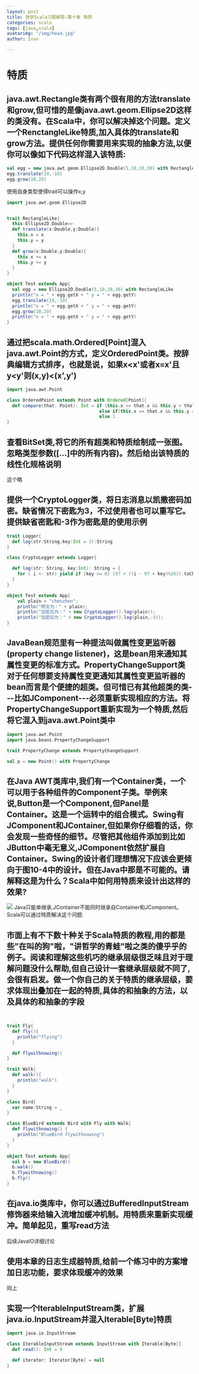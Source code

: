 ```yaml
---
layout: post
title: 快学Scala习题解答—第十章 特质
categories: scala
tags: [java,scala]
avatarimg: "/img/head.jpg"
author: Ivan

---
```



特质
====

java.awt.Rectangle类有两个很有用的方法translate和grow,但可惜的是像java.awt.geom.Ellipse2D这样的类没有。在Scala中，你可以解决掉这个问题。定义一个RenctangleLike特质,加入具体的translate和grow方法。提供任何你需要用来实现的抽象方法,以便你可以像如下代码这样混入该特质:
----------------------------------------------------------------------------------------------------------------------------------------------------------------------------------------------------------------------------------------------------------------------

```scala
val egg = new java.awt.geom.Ellipse2D.Double(5,10,20,30) with RectangleLike
egg.translate(10,-10)
egg.grow(10,20)
```

使用自身类型使得trait可以操作x,y

```scala
import java.awt.geom.Ellipse2D


trait RectangleLike{
  this:Ellipse2D.Double=>
  def translate(x:Double,y:Double){
    this.x = x
    this.y = y
  }
  def grow(x:Double,y:Double){
    this.x += x
    this.y += y
  }
}

object Test extends App{
  val egg = new Ellipse2D.Double(5,10,20,30) with RectangleLike
  println("x = " + egg.getX + " y = " + egg.getY)
  egg.translate(10,-10)
  println("x = " + egg.getX + " y = " + egg.getY)
  egg.grow(10,20)
  println("x = " + egg.getX + " y = " + egg.getY)
}
```

<!-- more -->

通过把scala.math.Ordered[Point]混入java.awt.Point的方式，定义OrderedPoint类。按辞典编辑方式排序，也就是说，如果x\<x'或者x=x'且y\<y'则(x,y)\<(x',y')
---------------------------------------------------------------------------------------------------------------------------------------------------

```scala
import java.awt.Point

class OrderedPoint extends Point with Ordered[Point]{
  def compare(that: Point): Int = if (this.x <= that.x && this.y < that.y) -1
                                   else if(this.x == that.x && this.y == that.y) 0
                                   else 1
}
```

查看BitSet类,将它的所有超类和特质绘制成一张图。忽略类型参数([...]中的所有内容)。然后给出该特质的线性化规格说明
--------------------------------------------------------------------------------------------------------------

这个略

提供一个CryptoLogger类，将日志消息以凯撒密码加密。缺省情况下密匙为3，不过使用者也可以重写它。提供缺省密匙和-3作为密匙是的使用示例
---------------------------------------------------------------------------------------------------------------------------------

```scala
trait Logger{
  def log(str:String,key:Int = 3):String
}

class CryptoLogger extends Logger{

  def log(str: String, key:Int): String = {
    for ( i <- str) yield if (key >= 0) (97 + ((i - 97 + key)%26)).toChar else (97 + ((i - 97 + 26 + key)%26)).toChar
  }
}

object Test extends App{
    val plain = "chenzhen";
    println("明文为：" + plain);
    println("加密后为：" + new CryptoLogger().log(plain));
    println("加密后为：" + new CryptoLogger().log(plain,-3));
}
```

JavaBean规范里有一种提法叫做属性变更监听器(property change listener)，这是bean用来通知其属性变更的标准方式。PropertyChangeSupport类对于任何想要支持属性变更通知其属性变更监听器的bean而言是个便捷的超类。但可惜已有其他超类的类---比如JComponent---必须重新实现相应的方法。将PropertyChangeSupport重新实现为一个特质,然后将它混入到java.awt.Point类中
-----------------------------------------------------------------------------------------------------------------------------------------------------------------------------------------------------------------------------------------------------------------------------------------------------------------------------------------------------

```scala
import java.awt.Point
import java.beans.PropertyChangeSupport

trait PropertyChange extends PropertyChangeSupport

val p = new Point() with PropertyChange
```

在Java AWT类库中,我们有一个Container类，一个可以用于各种组件的Component子类。举例来说,Button是一个Component,但Panel是Container。这是一个运转中的组合模式。Swing有JComponent和JContainer,但如果你仔细看的话，你会发现一些奇怪的细节。尽管把其他组件添加到比如JButton中毫无意义,JComponent依然扩展自Container。Swing的设计者们理想情况下应该会更倾向于图10-4中的设计。但在Java中那是不可能的。请解释这是为什么？Scala中如何用特质来设计出这样的效果?
--------------------------------------------------------------------------------------------------------------------------------------------------------------------------------------------------------------------------------------------------------------------------------------------------------------------------------------------------------------------------------------------------------------------------------------------------

![]({{site.CDN_PATH}}file:scala/01.jpg)
Java只能单继承,JContainer不能同时继承自Container和JComponent。Scala可以通过特质解决这个问题.

市面上有不下数十种关于Scala特质的教程,用的都是些"在叫的狗"啦，"讲哲学的青蛙"啦之类的傻乎乎的例子。阅读和理解这些机巧的继承层级很乏味且对于理解问题没什么帮助,但自己设计一套继承层级就不同了,会很有启发。做一个你自己的关于特质的继承层级，要求体现出叠加在一起的特质,具体的和抽象的方法，以及具体的和抽象的字段
---------------------------------------------------------------------------------------------------------------------------------------------------------------------------------------------------------------------------------------------------------------------------------------------------------------

```scala


trait Fly{
  def fly(){
    println("flying")
  }

  def flywithnowing()
}

trait Walk{
  def walk(){
    println("walk")
  }
}

class Bird{
  var name:String = _
}

class BlueBird extends Bird with Fly with Walk{
  def flywithnowing() {
    println("BlueBird flywithnowing")
  }
}

object Test extends App{
  val b = new BlueBird()
  b.walk()
  b.flywithnowing()
  b.fly()
}
```

在java.io类库中，你可以通过BufferedInputStream修饰器来给输入流增加缓冲机制。用特质来重新实现缓冲。简单起见，重写read方法
------------------------------------------------------------------------------------------------------------------------

后续JavaIO详细讨论

使用本章的日志生成器特质,给前一个练习中的方案增加日志功能，要求体现缓冲的效果
-----------------------------------------------------------------------------

同上

实现一个IterableInputStream类，扩展java.io.InputStream并混入Iterable[Byte]特质
------------------------------------------------------------------------------

```scala
import java.io.InputStream

class IterableInputStream extends InputStream with Iterable[Byte]{
  def read(): Int = 0

  def iterator: Iterator[Byte] = null
}
```
